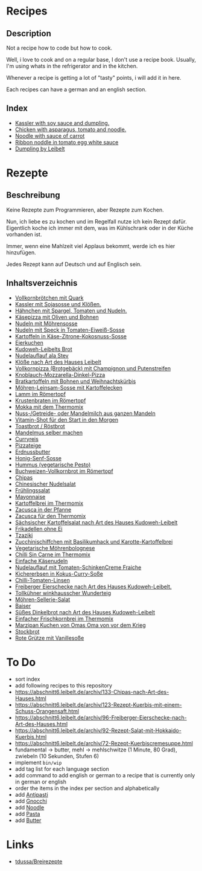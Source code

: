 


























# Recipes

## Description

Not a recipe how to code but how to cook.

Well, i love to cook and on a regular base, I don't use a recipe book. Usually, I'm using whats in the refrigerator and in the kitchen.

Whenever a recipe is getting a lot of "tasty" points, i will add it in here.

Each recipes can have a german and an english section.

## Index

* [Kassler with soy sauce and dumpling.](https://github.com/stevleibelt/recipes/blob/master/dinner/00.md#english)
* [Chicken with asparagus, tomato and noodle.](https://github.com/stevleibelt/recipes/blob/master/dinner/01.md#english)
* [Noodle with sauce of carrot](https://github.com/stevleibelt/recipes/blob/master/dinner/03.md#english)
* [Ribbon noddle in tomato egg white sauce](https://github.com/stevleibelt/recipes/blob/master/dinner/04.md#english)
* [Dumpling by Leibelt](https://github.com/stevleibelt/recipes/blob/master/dinner/11.md#english)

# Rezepte

## Beschreibung

Keine Rezepte zum Programmieren, aber Rezepte zum Kochen.

Nun, ich liebe es zu kochen und im Regelfall nutze ich kein Rezept dafür. Eigentlich koche ich immer mit dem, was im Kühlschrank oder in der Küche vorhanden ist.

Immer, wenn eine Mahlzeit viel Applaus bekommt, werde ich es hier hinzufügen.

Jedes Rezept kann auf Deutsch und auf Englisch sein.

## Inhaltsverzeichnis

* [Vollkornbrötchen mit Quark](https://github.com/stevleibelt/recipes/blob/master/breakfast/19.md#deutsch)
* [Kassler mit Sojasosse und Klößen.](https://github.com/stevleibelt/recipes/blob/master/dinner/00.md#deutsch)
* [Hähnchen mit Spargel, Tomaten und Nudeln.](https://github.com/stevleibelt/recipes/blob/master/dinner/01.md#deutsch)
* [Käsepizza mit Oliven und Bohnen](https://github.com/stevleibelt/recipes/blob/master/dinner/02.md#deutsch)
* [Nudeln mit Möhrensosse](https://github.com/stevleibelt/recipes/blob/master/dinner/03.md#deutsch)
* [Nudeln mit Speck in Tomaten-Eiweiß-Sosse](https://github.com/stevleibelt/recipes/blob/master/dinner/04.md#deutsch)
* [Kartoffeln in Käse-Zitrone-Kokosnuss-Sosse](https://github.com/stevleibelt/recipes/blob/master/dinner/05.md#deutsch)
* [Eierkuchen](https://github.com/stevleibelt/recipes/blob/master/dinner/07.md#deutsch)
* [Kudoweh-Leibelts Brot](https://github.com/stevleibelt/recipes/blob/master/dinner/08.md#deutsch)
* [Nudelauflauf ala Stev](https://github.com/stevleibelt/recipes/blob/master/dinner/09.md#deutsch)
* [Klöße nach Art des Hauses Leibelt](https://github.com/stevleibelt/recipes/blob/master/dinner/11.md#deutsch)
* [Vollkornpizza (Brotgebäck) mit Champignon und Putenstreifen](https://github.com/stevleibelt/recipes/blob/master/dinner/18.md#deutsch)
* [Knoblauch-Mozzarella-Dinkel-Pizza](https://github.com/stevleibelt/recipes/blob/master/dinner/25.md#deutsch)
* [Bratkartoffeln mit Bohnen und Weihnachtskürbis](https://github.com/stevleibelt/recipes/blob/master/dinner/26.md#deutsch)
* [Möhren-Leinsam-Sosse mit Kartoffelecken](https://github.com/stevleibelt/recipes/blob/master/dinner/30.md#deutsch)
* [Lamm im Römertopf](https://github.com/stevleibelt/recipes/blob/master/dinner/33.md#deutsch)
* [Krustenbraten im Römertopf](https://github.com/stevleibelt/recipes/blob/master/dinner/35.md#deutsch)
* [Mokka mit dem Thermomix](https://github.com/stevleibelt/recipes/blob/master/drink/10.md#deutsch)
* [Nuss-/Getreide- oder Mandelmilch aus ganzen Mandeln](https://github.com/stevleibelt/recipes/blob/master/drink/23.md#deutsch)
* [Vitamin-Shot für den Start in den Morgen](https://github.com/stevleibelt/recipes/blob/master/drink/31.md#deutsch)
* [Toastbrot / Röstbrot](https://github.com/stevleibelt/recipes/blob/master/fundamentals/20.md#deutsch)
* [Mandelmus selber machen](https://github.com/stevleibelt/recipes/blob/master/fundamentals/22.md#deutsch)
* [Curryreis](https://github.com/stevleibelt/recipes/blob/master/fundamentals/24.md#deutsch)
* [Pizzateige](https://github.com/stevleibelt/recipes/blob/master/fundamentals/29.md#deutsch)
* [Erdnussbutter](https://github.com/stevleibelt/recipes/blob/master/fundamentals/32.md#deutsch)
* [Honig-Senf-Sosse](https://github.com/stevleibelt/recipes/blob/master/fundamentals/34.md#deutsch)
* [Hummus (vegetarische Pesto)](https://github.com/stevleibelt/recipes/blob/master/fundamentals/37.md#deutsch)
* [Buchweizen-Vollkornbrot im Römertopf](https://github.com/stevleibelt/recipes/blob/master/fundamentals/38.md#deutsch)
* [Chipas](https://github.com/stevleibelt/recipes/blob/master/fundamentals/39.md#deutsch)
* [Chinesischer Nudelsalat](https://github.com/stevleibelt/recipes/blob/master/fundamentals/41.md#deutsch)
* [Frühlingssalat](https://github.com/stevleibelt/recipes/blob/master/fundamentals/42.md#deutsch)
* [Mayonnaise](https://github.com/stevleibelt/recipes/blob/master/fundamentals/43.md#deutsch)
* [Kartoffelbrei im Thermomix](https://github.com/stevleibelt/recipes/blob/master/fundamentals/45.md#deutsch)
* [Zacusca in der Pfanne](https://github.com/stevleibelt/recipes/blob/master/fundamentals/46.md#deutsch)
* [Zacusca für den Thermomix](https://github.com/stevleibelt/recipes/blob/master/fundamentals/47.md#deutsch)
* [Sächsischer Kartoffelsalat nach Art des Hauses Kudoweh-Leibelt](https://github.com/stevleibelt/recipes/blob/master/fundamentals/49.md#deutsch)
* [Frikadellen ohne Ei](https://github.com/stevleibelt/recipes/blob/master/fundamentals/52.md#deutsch)
* [Tzaziki](https://github.com/stevleibelt/recipes/blob/master/fundamentals/53.md#deutsch)
* [Zucchinischiffchen mit Basilikumhack und Karotte-Kartoffelbrei](https://github.com/stevleibelt/recipes/blob/master/lunch/17.md#deutsch)
* [Vegetarische Möhrenbolognese](https://github.com/stevleibelt/recipes/blob/master/lunch/28.md#deutsch)
* [Chilli Sin Carne im Thermomix](https://github.com/stevleibelt/recipes/blob/master/lunch/40.md#deutsch)
* [Einfache Käsenudeln](https://github.com/stevleibelt/recipes/blob/master/lunch/44.md#deutsch)
* [Nudelauflauf mit Tomaten-SchinkenCreme Fraiche](https://github.com/stevleibelt/recipes/blob/master/lunch/48.md#deutsch)
* [Kichererbsen in Kokus-Curry-Soße](https://github.com/stevleibelt/recipes/blob/master/lunch/50.md#deutsch)
* [Chilli-Tomaten-Linsen](https://github.com/stevleibelt/recipes/blob/master/lunch/51.md#deutsch)
* [Freiberger Eierschecke nach Art des Hauses Kudoweh-Leibelt.](https://github.com/stevleibelt/recipes/blob/master/snack/06.md#deutsch)
* [Tollkühner winkhausscher Wunderteig](https://github.com/stevleibelt/recipes/blob/master/snack/12.md#deutsch)
* [Möhren-Sellerie-Salat](https://github.com/stevleibelt/recipes/blob/master/snack/13.md#deutsch)
* [Baiser](https://github.com/stevleibelt/recipes/blob/master/snack/14.md#deutsch)
* [Süßes Dinkelbrot nach Art des Hauses Kudoweh-Leibelt](https://github.com/stevleibelt/recipes/blob/master/snack/15.md#deutsch)
* [Einfacher Frischkornbrei im Thermomix](https://github.com/stevleibelt/recipes/blob/master/snack/16.md#deutsch)
* [Marzipan Kuchen von Omas Oma von vor dem Krieg](https://github.com/stevleibelt/recipes/blob/master/snack/21.md#deutsch)
* [Stockbrot](https://github.com/stevleibelt/recipes/blob/master/snack/27.md#deutsch)
* [Rote Grütze mit Vanillesoße](https://github.com/stevleibelt/recipes/blob/master/snack/36.md#deutsch)

# To Do

* sort index
* add following recipes to this repository
* https://abschnitt6.leibelt.de/archiv/133-Chipas-nach-Art-des-Hauses.html
* https://abschnitt6.leibelt.de/archiv/123-Rezept-Kuerbis-mit-einem-Schuss-Orangensaft.html
* https://abschnitt6.leibelt.de/archiv/96-Freiberger-Eierschecke-nach-Art-des-Hauses.html
* https://abschnitt6.leibelt.de/archiv/92-Rezept-Salat-mit-Hokkaido-Kuerbis.html
* https://abschnitt6.leibelt.de/archiv/72-Rezept-Kuerbiscremesuppe.html
* fundamental -> butter, mehl -> mehlschwitze (1 Minute, 80 Grad), zwiebeln (10 Sekunden, Stufen 6)
* implement `bin/wip`
* add tag list for each language section
* add command to add english or german to a recipe that is currently only in german or english
* order the items in the index per section and alphabetically
* add [Antipasti](http://www.selber-machen.de/weltrezepte/antipasti-selber-machen/)
* add [Gnocchi](http://www.selber-machen.de/weltrezepte/gnocchi-selber-machen/)
* add [Noodle](http://www.selber-machen.de/weltrezepte/nudeln-selber-machen/)
* add [Pasta](http://www.selber-machen.de/weltrezepte/pasta-selber-machen/)
* add [Butter](http://www.selber-machen.de/weltrezepte/butter-selber-machen/)

# Links

* [tdussa/Breirezepte](https://github.com/tdussa/Breirezepte)

